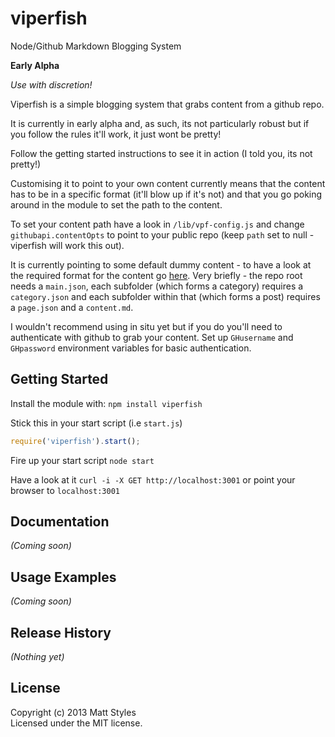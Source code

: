 # viperfish

Node/Github Markdown Blogging System

__Early Alpha__

_Use with discretion!_

Viperfish is a simple blogging system that grabs content from a github repo.

It is currently in early alpha and, as such, its not particularly robust but if you follow the rules it'll work, it
just wont be pretty!

Follow the getting started instructions to see it in action (I told you, its not pretty!)

Customising it to point to your own content currently means that the content has to be in a specific format (it'll blow
up if it's not) and that you go poking around in the module to set the path to the content.

To set your content path have a look in ```/lib/vpf-config.js``` and change ```githubapi.contentOpts``` to point to
your public repo (keep ```path``` set to null - viperfish will work this out).

It is currently pointing to some default dummy content - to have a look at the required format for the content go
[here](https://github.com/mattstyles/vpf-def).  Very briefly - the repo root needs a ```main.json```, each subfolder
(which forms a category) requires a ```category.json``` and each subfolder within that (which forms a post) requires
a ```page.json``` and a ```content.md```.

I wouldn't recommend using in situ yet but if you do you'll need to authenticate with github to grab your content.  Set
up ```GHusername``` and ```GHpassword``` environment variables for basic authentication.

## Getting Started
Install the module with: `npm install viperfish`

Stick this in your start script (i.e ```start.js```)
```javascript
require('viperfish').start();
```

Fire up your start script
```node start```

Have a look at it
```curl -i -X GET http://localhost:3001```
or point your browser to
```localhost:3001```

## Documentation
_(Coming soon)_

## Usage Examples
_(Coming soon)_

## Release History
_(Nothing yet)_

## License
Copyright (c) 2013 Matt Styles  
Licensed under the MIT license.
